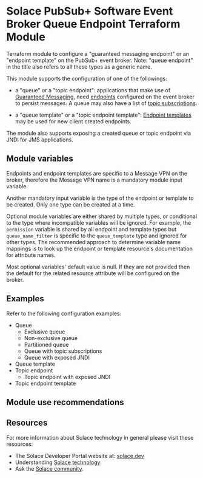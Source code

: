 # Solace PubSub+ Software Event Broker Queue Endpoint Terraform Module

Terraform module to configure a "guaranteed messaging endpoint" or an "endpoint template" on the PubSub+ event broker. Note: "queue endpoint" in the title also refers to all these types as a generic name. 

This module supports the configuration of one of the followings:

- a "queue" or a "topic endpoint": applications that make use of [Guaranteed Messaging](https://docs.solace.com/Messaging/Guaranteed-Msg/Guaranteed-Messages.htm), need [endpoints](https://docs.solace.com/Messaging/Guaranteed-Msg/Endpoints.htm) configured on the event broker to persist messages. A queue may also have a list of [topic subscriptions](https://docs.solace.com/API/API-Developer-Guide/Adding-Topic-Subscriptio.htm).

- a "queue template" or a "topic endpoint template": [Endpoint templates](https://docs.solace.com/Messaging/Guaranteed-Msg/Endpoint-Templates.htm?Highlight=Endpoint%20templates) may be used for new client created endpoints.

The module also supports exposing a created queue or topic endpoint via JNDI for JMS applications.

## Module variables

Endpoints and endpoint templates are specific to a Message VPN on the broker, therefore the Message VPN name is a mandatory module input variable.

Another mandatory input variable is the type of the endpoint or template to be created. Only one type can be created at a time.

Optional module variables are either shared by multiple types, or conditional to the type where incompatible variables will be ignored. For example, the `permission` variable is shared by all endpoint and template types but `queue_name_filter` is specific to the `queue_template` type and ignored for other types. The recommended approach to determine variable name mappings is to look up the endpoint or template resource's documentation for attribute names.

Most optional variables' default value is null. If they are not provided then the default for the related resource attribute will be configured on the broker.

## Examples

Refer to the following configuration examples:

- Queue
    - Exclusive queue
    - Non-exclusive queue
    - Partitioned queue
    - Queue with topic subscriptions
    - Queue with exposed JNDI
- Queue template
- Topic endpoint
    - Topic endpoint with exposed JNDI
- Topic endpoint template

## Module use recommendations

## Resources

For more information about Solace technology in general please visit these resources:

- The Solace Developer Portal website at: [solace.dev](//solace.dev/)
- Understanding [Solace technology](//solace.com/products/platform/)
- Ask the [Solace community](//dev.solace.com/community/).
